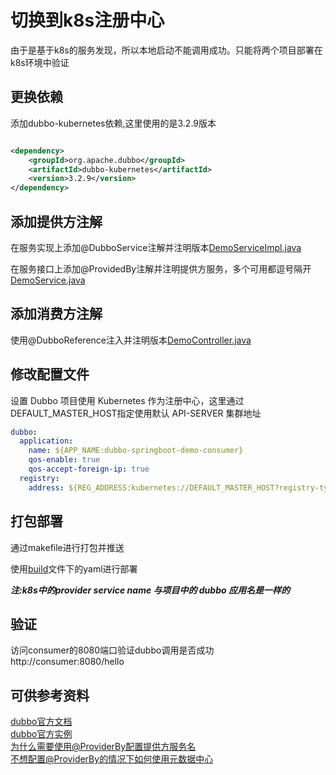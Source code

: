# 切换到k8s注册中心

由于是基于k8s的服务发现，所以本地启动不能调用成功。只能将两个项目部署在k8s环境中验证
## 更换依赖

添加dubbo-kubernetes依赖,这里使用的是3.2.9版本

```xml

<dependency>
    <groupId>org.apache.dubbo</groupId>
    <artifactId>dubbo-kubernetes</artifactId>
    <version>3.2.9</version>
</dependency>
```

## 添加提供方注解

在服务实现上添加@DubboService注解并注明版本[DemoServiceImpl.java](dubbo-spring-boot-provider%2Fsrc%2Fmain%2Fjava%2Fio%2Fdaocloud%2Fservices%2FDemoServiceImpl.java)

在服务接口上添加@ProvidedBy注解并注明提供方服务，多个可用都逗号隔开[DemoService.java](dubbo-spring-boot-interface%2Fsrc%2Fmain%2Fjava%2Fio%2Fdaocloud%2FDemoService.java)

## 添加消费方注解

使用@DubboReference注入并注明版本[DemoController.java](dubbo-spring-boot-consumer%2Fsrc%2Fmain%2Fjava%2Fio%2Fdaocloud%2Fcontroller%2FDemoController.java)

## 修改配置文件

设置 Dubbo 项目使用 Kubernetes 作为注册中心，这里通过 DEFAULT_MASTER_HOST指定使用默认 API-SERVER 集群地址

```yaml
dubbo:
  application:
    name: ${APP_NAME:dubbo-springboot-demo-consumer}
    qos-enable: true
    qos-accept-foreign-ip: true
  registry:
    address: ${REG_ADDRESS:kubernetes://DEFAULT_MASTER_HOST?registry-type=service&duplicate=false&namespace=dubbo-demo}
```

## 打包部署

通过makefile进行打包并推送

使用[build](build)文件下的yaml进行部署

***注:k8s中的provider service name 与项目中的 dubbo 应用名是一样的***

## 验证

访问consumer的8080端口验证dubbo调用是否成功 http://consumer:8080/hello

## 可供参考资料

[dubbo官方文档](https://cn.dubbo.apache.org/zh/overview/tasks/kubernetes/deploy-on-k8s/)  
[dubbo官方实例](https://github.com/apache/dubbo-samples/tree/master/3-extensions/registry/dubbo-samples-kubernetes)  
[为什么需要使用@ProviderBy配置提供方服务名](https://github.com/apache/dubbo/issues/10374)  
[不想配置@ProviderBy的情况下如何使用元数据中心](https://cn.dubbo.apache.org/zh-cn/overview/mannual/java-sdk/reference-manual/metadata-center/overview/)  
